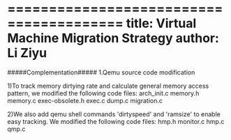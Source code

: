 ========================================
title: Virtual Machine Migration Strategy
author: Li Ziyu
========================================



#####Complementation#####
1.Qemu source code modification


1)To track memory dirtying rate and calculate general memory access pattern, we modified the following code files:
arch_init.c
memory.h
memory.c
exec-obsolete.h
exec.c
dump.c
migration.c

2)We also add qemu shell commands 'dirtyspeed' and 'ramsize' to enable easy tracking. We modified the following code files:
hmp.h
monitor.c
hmp.c
qmp.c




